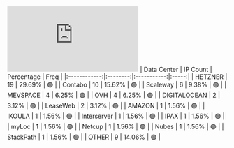 ![Diagramm](https://github.com/obajay/StateSync-snapshots/blob/main/Projects/Lum/1/README.md)
| Data Center | IP Count | Percentage | Freq |
|:------------:|:--------:|:-----------:|:-----:|
| HETZNER | 19 | 29.69% | 🟢 |
| Contabo | 10 | 15.62% | 🟢 |
| Scaleway | 6 | 9.38% | 🟢 |
| MEVSPACE | 4 | 6.25% | 🟢 |
| OVH | 4 | 6.25% | 🟢 |
| DIGITALOCEAN | 2 | 3.12% | 🟢 |
| LeaseWeb | 2 | 3.12% | 🟢 |
| AMAZON | 1 | 1.56% | 🟢 |
| IKOULA | 1 | 1.56% | 🟢 |
| Interserver | 1 | 1.56% | 🟢 |
| IPAX | 1 | 1.56% | 🟢 |
| myLoc | 1 | 1.56% | 🟢 |
| Netcup | 1 | 1.56% | 🟢 |
| Nubes | 1 | 1.56% | 🟢 |
| StackPath | 1 | 1.56% | 🟢 |
| OTHER | 9 | 14.06% | 🟢 |